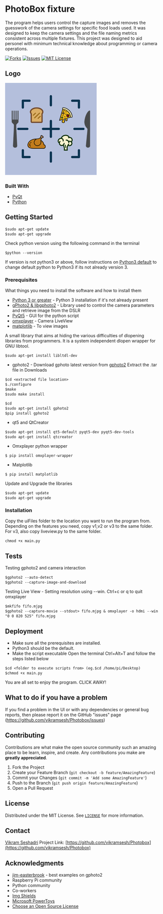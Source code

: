 # PhotoBox fixture

The program helps users control the capture images and removes the guesswork of the camera settings for specific food loads used. It was designed to keep the camera settings and the file naming metrics consistent across multiple fixtures. This project was designed to aid personel with minimum technical knowledge about programming or camera operations.

[![Forks][forks-shield]][forks-url]
[![Issues][issues-shield]][issues-url]
[![MIT License][license-shield]][license-url]

## Logo
<img src="https://github.com/vikramsesh/Photobox/blob/master/Photobox%20Logo.png" width="300" height="300">

### Built With

* [PyQt](https://riverbankcomputing.com/software/pyqt/intro)
* [Python](https://www.python.org/)

<!-- GETTING STARTED -->
## Getting Started

```
$sudo apt-get update
$sudo apt-get upgrade
```
Check python version using the following command in the terminal
```
$python --version
```
If version is not python3 or above, follow instructions on [Python3 default](https://linuxconfig.org/how-to-change-from-default-to-alternative-python-version-on-debian-linux) to change default python to Python3 if its not already version 3.

### Prerequisites

What things you need to install the software and how to install them

* [Python 3 or greater](https://www.python.org/) - Python 3 installation if it's not already present
* [gPhoto2 & libgphoto2](http://www.gphoto.org/) - Library used to control the camera parameters and retrieve image from the DSLR
* [PyQt5](https://www.riverbankcomputing.com/software/pyqt/download5) - GUI for the python script
* [omxplayer](https://github.com/popcornmix/omxplayer) - Camera LiveView
* [matplotlib](https://matplotlib.org) - To view images

A small library that aims at hiding the various difficulties of dlopening libraries from programmers. It is a system independent dlopen wrapper for GNU libtool.
```
$sudo apt-get install libltdl-dev
```

* gphoto2 - Download gphoto latest version from [gphoto2](http://gphoto.org/)
Extract the .tar file in Downloads
```
$cd <extracted file location>
$./configure
$make
$sudo make install
```
```
$cd
$sudo apt-get install gphoto2
$pip install gphoto2
```
* qt5 and QtCreator
```
$sudo apt-get install qt5-default pyqt5-dev pyqt5-dev-tools
$sudo apt-get install qtcreator
```
* Omxplayer python wrapper
```
$ pip install omxplayer-wrapper
```

* Matplotlib
```
$ pip install matplotlib
```

Update and Upgrade the libraries
```
$sudo apt-get update
$sudo apt-get upgrade
```

### Installation

Copy the uiFiles folder to the location you want to run the program from.
Depending on the features you need, copy v1,v2 or v3 to the same folder.
For v3, also copy liveview.py to the same folder.

```
chmod +x main.py
```

## Tests

Testing gphoto2 and camera interaction
```
$gphoto2 --auto-detect
$gphoto2 --capture-image-and-download
```
Testing Live View - Setting resolution using --win. Ctrl+c or q to quit omxplayer
```
$mkfifo fifo.mjpg
$gphoto2 --capture-movie --stdout> fifo.mjpg & omxplayer -o hdmi --win "0 0 820 525" fifo.mjpg
```

## Deployment

* Make sure all the prerequisites are installed. 
* Python3 should be the default.
* Make the script executable
Open the terminal Ctrl+Alt+T and follow the steps listed below
```
$cd <folder to execute scripts from> (eg.$cd /home/pi/Desktop)
$chmod +x main.py
```
You are all set to enjoy the program. CLICK AWAY!

## What to do if you have a problem

If you find a problem in the UI or with any dependencies or general bug reports, then please report it on the GitHub "issues" page (https://github.com/vikramsesh/Photobox/issues)

<!-- CONTRIBUTING -->
## Contributing

Contributions are what make the open source community such an amazing place to be learn, inspire, and create. Any contributions you make are **greatly appreciated**.

1. Fork the Project
2. Create your Feature Branch (`git checkout -b feature/AmazingFeature`)
3. Commit your Changes (`git commit -m 'Add some AmazingFeature'`)
4. Push to the Branch (`git push origin feature/AmazingFeature`)
5. Open a Pull Request

<!-- LICENSE -->
## License

Distributed under the MIT License. See [`LICENSE`](https://github.com/vikramsesh/Photobox/blob/master/LICENSE.txt) for more information.

<!-- CONTACT -->
## Contact

[Vikram Seshadri](https://www.linkedin.com/in/vikramseshadri/)
Project Link: [https://github.com/vikramsesh/Photobox](https://github.com/vikramsesh/Photobox)

## Acknowledgments

* [jim-easterbrook](https://github.com/jim-easterbrook/python-gphoto2) - best examples on gphoto2
* Raspberry Pi community
* Python community
* Co-workers
* [Img Shields](https://shields.io)
* [Microsoft PowerToys](https://github.com/microsoft/PowerToys)
* [Choose an Open Source License](https://choosealicense.com)


<!-- MARKDOWN LINKS & IMAGES -->
<!-- https://www.markdownguide.org/basic-syntax/#reference-style-links -->
[contributors-shield]: https://img.shields.io/github/contributors/vikramsesh/Serial-output-data-parser?color=%230093FF
[contributors-url]: https://github.com/vikramsesh/Serial-output-data-parser/graphs/contributors
[forks-shield]: https://img.shields.io/github/forks/vikramsesh/Photobox
[forks-url]: https://github.com/vikramsesh/Photobox/network/members
[issues-shield]: https://img.shields.io/github/issues/vikramsesh/Serial-output-data-parser
[issues-url]: https://github.com/vikramsesh/Photobox/issues
[license-shield]: https://img.shields.io/github/license/vikramsesh/Serial-output-data-parser
[license-url]: https://github.com/vikramsesh/Photobox/blob/master/LICENSE.txt
[linkedin-shield]: https://img.shields.io/badge/-LinkedIn-black.svg?style=for-the-badge&logo=linkedin&colorB=555
[linkedin-url]: https://www.linkedin.com/in/vikramseshadri/
